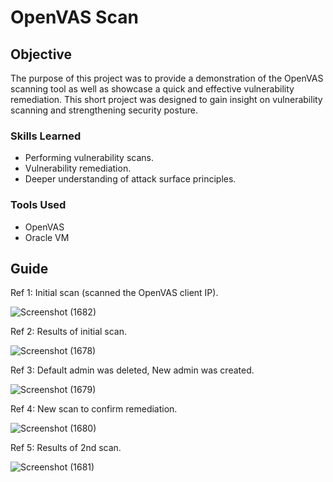 # OpenVAS Scan

## Objective

The purpose of this project was to provide a demonstration of the OpenVAS scanning tool as well as showcase a quick and effective vulnerability remediation. This short project was designed to gain insight on vulnerability scanning and strengthening security posture.

### Skills Learned

- Performing vulnerability scans.
- Vulnerability remediation.
- Deeper understanding of attack surface principles.

### Tools Used

- OpenVAS
- Oracle VM

## Guide
Ref 1: Initial scan (scanned the OpenVAS client IP).

![Screenshot (1682)](https://github.com/Cyber-ic5/OpenVAS-Scan/assets/169179159/0d9d8326-3730-4c3c-ab0f-7ba0b8df4781)

Ref 2: Results of initial scan.

![Screenshot (1678)](https://github.com/Cyber-ic5/OpenVAS-Scan/assets/169179159/09f44443-deea-46e6-ad78-91a7514c711a)

Ref 3: Default admin was deleted, New admin was created.

![Screenshot (1679)](https://github.com/Cyber-ic5/OpenVAS-Scan/assets/169179159/ce95cd70-ed59-463b-9a4d-e0aceb7df087)

Ref 4: New scan to confirm remediation.

![Screenshot (1680)](https://github.com/Cyber-ic5/OpenVAS-Scan/assets/169179159/879c727d-3357-4ff0-9484-d0487ad473ff)


Ref 5: Results of 2nd scan.

![Screenshot (1681)](https://github.com/Cyber-ic5/OpenVAS-Scan/assets/169179159/8afc7a68-578b-4f59-a226-0d1ec9f9593d)
